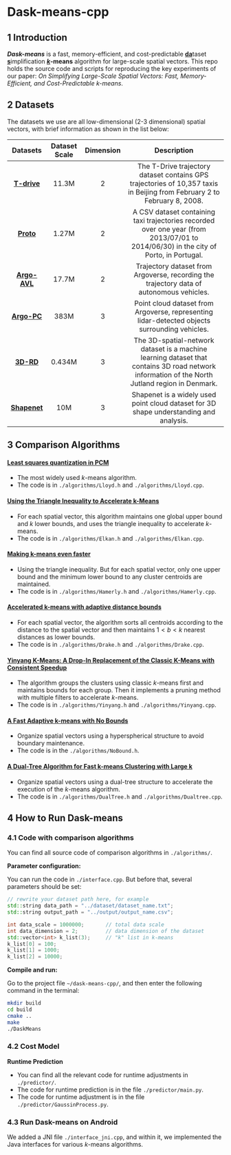 # Dask-means-cpp
## 1 Introduction

***Dask-means*** is a fast, memory-efficient, and cost-predictable <u>**da**</u>taset <u>**s**</u>implification **<u>$k$</u>-means** algorithm for large-scale spatial vectors. This repo holds the source code and scripts for reproducing the key experiments of our paper: *On Simplifying Large-Scale Spatial Vectors: Fast, Memory-Efficient, and Cost-Predictable k-means*.

## 2 Datasets

The datasets we use are all low-dimensional (2-3 dimensional) spatial vectors, with brief information as shown in the list below:

|                           Datasets                           | Dataset Scale | Dimension |                         Description                          |
| :----------------------------------------------------------: | :-----------: | :-------: | :----------------------------------------------------------: |
| **[T-drive](https://www.microsoft.com/en-us/research/publication/t-drive-trajectory-data-sample/)** |     11.3M     |     2     | The T-Drive trajectory dataset contains GPS trajectories of 10,357 taxis in Beijing from February 2 to February 8, 2008. |
| **[Proto](https://figshare.com/articles/dataset/Porto_taxi_trajectories/12302165?file=22677902)** |     1.27M     |     2     | A CSV dataset containing taxi trajectories recorded over one year (from 2013/07/01 to 2014/06/30) in the city of Porto, in Portugal. |
|      **[Argo-AVL](https://www.argoverse.org/av2.html)**      |     17.7M     |     2     | Trajectory dataset from Argoverse, recording the trajectory data of autonomous vehicles. |
| **[Argo-PC](https://github.com/ApolloScapeAuto/dataset-api/tree/master/3d_detection_tracking)** |     383M      |     3     | Point cloud dataset from Argoverse, representing lidar-detected objects surrounding vehicles. |
| **[3D-RD](https://networkrepository.com/3D-spatial-network.php)** |    0.434M     |     3     | The 3D-spatial-network dataset is a machine learning dataset that contains 3D road network information of the North Jutland region in Denmark. |
|            **[Shapenet](https://shapenet.org/)**             |      10M      |     3     | Shapenet is a widely used point cloud dataset for 3D shape understanding and analysis. |


## 3 Comparison Algorithms

#### [Least squares quantization in PCM](https://hal.science/hal-04614938/document)

- The most widely used $k$-means algorithm.
- The code is in `./algorithms/Lloyd.h` and `./algorithms/Lloyd.cpp`. 

#### [Using the Triangle Inequality to Accelerate k-Means](https://cdn.aaai.org/ICML/2003/ICML03-022.pdf)

- For each spatial vector, this algorithm maintains one global upper bound and $k$ lower bounds, and uses the triangle inequality to accelerate $k$-means.
- The code is in `./algorithms/Elkan.h` and `./algorithms/Elkan.cpp`.

#### [Making k-means even faster](https://epubs.siam.org/doi/pdf/10.1137/1.9781611972801.12)

- Using the triangle inequality. But for each spatial vector, only one upper bound and the minimum lower bound to any cluster centroids are maintained.
- The code is in `./algorithms/Hamerly.h` and `./algorithms/Hamerly.cpp`.

#### [Accelerated k-means with adaptive distance bounds](http://opt.kyb.tuebingen.mpg.de/papers/opt2012_paper_13.pdf)

- For each spatial vector, the algorithm sorts all centroids according to the distance to the spatial vector and then maintains $1<b<k$ nearest distances as lower bounds.
- The code is in `./algorithms/Drake.h` and `./algorithms/Drake.cpp`.

#### [Yinyang K-Means: A Drop-In Replacement of the Classic K-Means with Consistent Speedup](https://proceedings.mlr.press/v37/ding15.pdf)

- The algorithm groups the clusters using classic $k$-means first and maintains bounds for each group. Then it implements a pruning method with multiple filters to accelerate $k$-means.
- The code is in `./algorithms/Yinyang.h` and `./algorithms/Yinyang.cpp`.

#### [A Fast Adaptive k-means with No Bounds](https://par.nsf.gov/servlets/purl/10286756)

- Organize spatial vectors using a hyperspherical structure to avoid boundary maintenance.
- The code is in the `./algorithms/NoBound.h`.

#### [A Dual-Tree Algorithm for Fast k-means Clustering with Large k](https://epubs.siam.org/doi/pdf/10.1137/1.9781611974973.34)

- Organize spatial vectors using a dual-tree structure to accelerate the execution of the $k$-means algorithm.
- The code is in `./algorithms/DualTree.h` and `./algorithms/Dualtree.cpp`.

## 4 How to Run Dask-means

### 4.1 Code with comparison algorithms

You can find all source code of comparison algorithms in `./algorithms/`. 

**Parameter configuration:**

You can run the code in `./interface.cpp`. But before that, several parameters should be set:

```c++
// rewrite your dataset path here, for example
std::string data_path = "../dataset/dataset_name.txt";
std::string output_path = "../output/output_name.csv";

int data_scale = 1000000;       // total data scale
int data_dimension = 2;         // data dimension of the dataset
std::vector<int> k_list(3);     // "k" list in k-means
k_list[0] = 100;
k_list[1] = 1000;
k_list[2] = 10000;
```

**Compile and run:**

Go to the project file `~/dask-means-cpp/`, and then enter the following command in the terminal:

```sh
mkdir build
cd build
cmake ..
make
./DaskMeans
```

### 4.2 Cost Model

**Runtime Prediction**

- You can find all the relevant code for runtime adjustments in `./predictor/`.
- The code for runtime prediction is in the file `./predictor/main.py`.
- The code for runtime adjustment is in the file `./predictor/GaussinProcess.py`.

### 4.3 Run Dask-means on Android

We added a JNI file `./interface_jni.cpp`, and within it, we implemented the Java interfaces for various $k$-means algorithms.